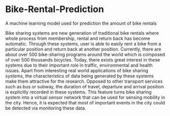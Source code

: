# Bike-Rental-Prediction
A machine learning model used for prediction the amount of bike rentals


Bike sharing systems are new generation of traditional bike rentals where whole process from membership, rental and return back has become automatic. Through these
systems, user is able to easily rent a bike from a particular position and return back at another position. Currently, there are about over 500 bike-sharing programs
around the world which is composed of over 500 thousands bicycles. Today, there exists great interest in these systems due to their important role in traffic,
environmental and health issues.
Apart from interesting real world applications of bike sharing systems, the characteristics of data being generated by these systems make them attractive for the
research. Opposed to other transport services such as bus or subway, the duration of travel, departure and arrival position is explicitly recorded in these systems. This
feature turns bike sharing system into a virtual sensor network that can be used for sensing mobility in the city. Hence, it is expected that most of important events in the
city could be detected via monitoring these data.
